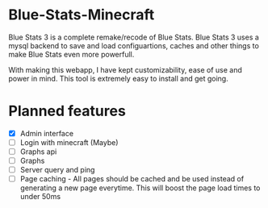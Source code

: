 # Blue-Stats-Minecraft
Blue Stats 3 is a complete remake/recode of Blue Stats.
Blue Stats 3 uses a mysql backend to save and load configuartions, caches and other things to make Blue Stats even more powerfull.

With making this webapp, I have kept customizability, ease of use and power in mind. This tool is extremely easy to install and get going.

Planned features
=====================
- [x] Admin interface     
- [ ] Login with minecraft (Maybe)     
- [ ] Graphs api     
- [ ] Graphs     
- [ ] Server query and ping     
- [ ] Page caching - All pages should be cached and be used instead of generating a new page everytime. This will boost the page load times to under 50ms
